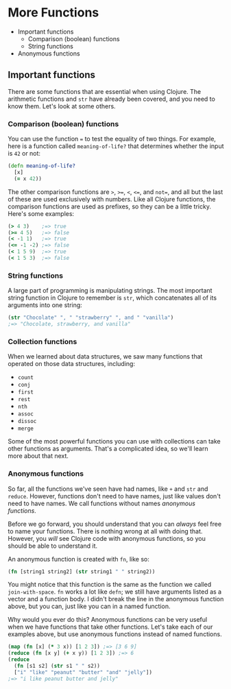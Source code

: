 More Functions
=========

* Important functions
  * Comparison (boolean) functions
  * String functions
* Anonymous functions

## Important functions

There are some functions that are essential when using Clojure. The
arithmetic functions and `str` have already been covered, and you need
to know them. Let's look at some others.

### Comparison (boolean) functions

You can use the function `=` to test the equality of two things. For
example, here is a function called `meaning-of-life?` that determines
whether the input is `42` or not:

```clj
(defn meaning-of-life?
  [x]
  (= x 42))
```

The other comparison functions are `>`, `>=`, `<`, `<=`, and `not=`,
and all but the last of these are used exclusively with numbers. Like
all Clojure functions, the comparison functions are used as prefixes,
so they can be a little tricky. Here's some examples:

```clj
(> 4 3)    ;=> true
(>= 4 5)   ;=> false
(< -1 1)   ;=> true
(<= -1 -2) ;=> false
(< 1 5 9)  ;=> true
(< 1 5 3)  ;=> false
```

### String functions

A large part of programming is manipulating strings. The most
important string function in Clojure to remember is `str`, which
concatenates all of its arguments into one string:

```clj
(str "Chocolate" ", " "strawberry" ", and " "vanilla")
;=> "Chocolate, strawberry, and vanilla"
```

### Collection functions

When we learned about data structures, we saw many functions that
operated on those data structures, including:

* `count`
* `conj`
* `first`
* `rest`
* `nth`
* `assoc`
* `dissoc`
* `merge`

Some of the most powerful functions you can use with collections can
take other functions as arguments. That's a complicated idea, so we'll
learn more about that next.

### Anonymous functions

So far, all the functions we've seen have had names, like `+` and
`str` and `reduce`. However, functions don't need to have names, just
like values don't need to have names. We call functions without names
_anonymous functions_.

Before we go forward, you should understand that you can _always_ feel
free to name your functions. There is nothing wrong at all with doing
that. However, you _will_ see Clojure code with anonymous functions,
so you should be able to understand it.

An anonymous function is created with `fn`, like so:

```clj
(fn [string1 string2] (str string1 " " string2))
```

You might notice that this function is the same as the function we
called `join-with-space`. `fn` works a lot like `defn`; we still have
arguments listed as a vector and a function body. I didn't break the
line in the anonymous function above, but you can, just like you can
in a named function.

Why would you ever do this? Anonymous functions can be very useful
when we have functions that take other functions. Let's take each of
our examples above, but use anonymous functions instead of named
functions.

```clj
(map (fn [x] (* 3 x)) [1 2 3]) ;=> [3 6 9]
(reduce (fn [x y] (+ x y)) [1 2 3]) ;=> 6
(reduce
  (fn [s1 s2] (str s1 " " s2))
  ["i" "like" "peanut" "butter" "and" "jelly"])
;=> "i like peanut butter and jelly"
```
